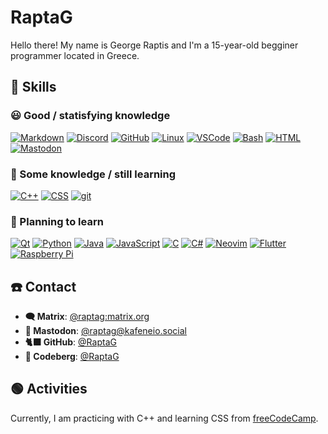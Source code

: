 # RaptaG

Hello there! My name is George Raptis and I'm a 15-year-old begginer programmer located in Greece.

## 💪 Skills

### 😃 Good / statisfying knowledge

[![Markdown](https://skillicons.dev/icons?i=md)](https://daringfireball.net/projects/markdown) [![Discord](https://skillicons.dev/icons?i=discord)](https://discord.com) [![GitHub](https://skillicons.dev/icons?i=github)](https://github.com) [![Linux](https://skillicons.dev/icons?i=linux)](https://linux.org) [![VSCode](https://skillicons.dev/icons?i=vscode)](https://code.visualstudio.com) [![Bash](https://skillicons.dev/icons?i=bash)](https://www.gnu.org/software/bash) [![HTML](https://skillicons.dev/icons?i=html)](https://html.spec.whatwg.org/multipage) [![Mastodon](https://skillicons.dev/icons?i=mastodon)](https://joinmastodon.org)

### 🤔 Some knowledge / still learning

[![C++](https://skillicons.dev/icons?i=cpp)](https://isocpp.org) [![CSS](https://skillicons.dev/icons?i=css)](https://www.w3.org/Style/CSS) [![git](https://skillicons.dev/icons?i=git)](https://git-scm.com)

### 🧐 Planning to learn

[![Qt](https://skillicons.dev/icons?i=qt)](https://www.qt.io) [![Python](https://skillicons.dev/icons?i=py)](https://www.python.org) [![Java](https://skillicons.dev/icons?i=java)](https://www.oracle.com/java) [![JavaScript](https://skillicons.dev/icons?i=js)](https://www.ecma-international.org/publications-and-standards/standards/ecma-262) [![C](https://skillicons.dev/icons?i=c)](https://en.wikipedia.org/wiki/C_(programming_language)) [![C#](https://skillicons.dev/icons?i=cs)](https://en.wikipedia.org/wiki/C_Sharp_(programming_language)) [![Neovim](https://skillicons.dev/icons?i=neovim)](https://neovim.io) [![Flutter](https://skillicons.dev/icons?i=flutter)](https://flutter.dev) [![Raspberry Pi](https://skillicons.dev/icons?i=raspberrypi)](https://www.raspberrypi.org)

## ☎️ Contact

- **🗨️ Matrix**: [@raptag:matrix.org](https://matrix.to/#/@raptag:matrix.org)
- **🐘 Mastodon**: [@raptag@kafeneio.social](https://kafeneio.social/@raptag)
- **🐈‍⬛ GitHub**: [@RaptaG](https://github.com/RaptaG)
- **🗻 Codeberg**: [@RaptaG](https://codeberg.org/RaptaG)

## 🟢 Activities

Currently, I am practicing with C++ and learning CSS from [freeCodeCamp](https://freecodecamp.org).

